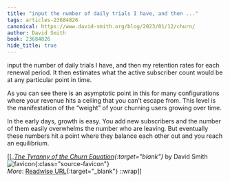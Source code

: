 ```yaml
---
title: "input the number of daily trials I have, and then ..."
tags: articles-23684826
canonical: https://www.david-smith.org/blog/2023/01/12/churn/
author: David Smith
book: 23684826
hide_title: true
---
```


input the number of daily trials I have, and then my retention rates for each renewal period. It then estimates what the active subscriber count would be at any particular point in time.

As you can see there is an asymptotic point in this for many configurations where your revenue hits a ceiling that you can’t escape from. This level is the manifestation of the “weight” of your churning users growing over time.

In the early days, growth is easy. You add new subscribers and the number of them easily overwhelms the number who are leaving. But eventually these numbers hit a point where they balance each other out and you reach an equilibrium.


[[<cite>_[The Tyranny of the Churn Equation](https://www.david-smith.org/blog/2023/01/12/churn/){:target="_blank"}_</cite> by David Smith ![favicon](https://s2.googleusercontent.com/s2/favicons?domain=www.david-smith.org){:class="source-favicon"}<br>
_More_: [Readwise URL](https://readwise.io/open/463638735){:target="_blank"}
::wrap]]
